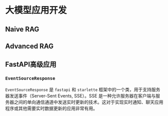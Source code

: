 # 大模型应用开发

## Naive RAG

## Advanced RAG

## FastAPI高级应用

### `EventSourceResponse`

`EventSourceResponse` 是 `fastapi` 和 `starlette` 框架中的一个类，用于支持服务器发送事件（Server-Sent Events, SSE）。SSE 是一种允许服务器在客户端与服务器之间的单向通信通道中发送实时更新的技术。这对于实现实时通知、聊天应用程序或其他需要实时数据更新的应用非常有用。
